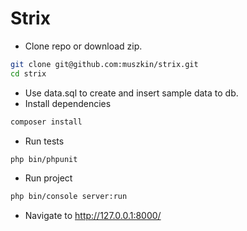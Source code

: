 # Strix

* Clone repo or download zip.
```bash
git clone git@github.com:muszkin/strix.git
cd strix
```
* Use data.sql to create and insert sample data to db.
* Install dependencies
```bash
composer install
```
* Run tests
```bash
php bin/phpunit
```
* Run project 
```bash
php bin/console server:run
```
* Navigate to http://127.0.0.1:8000/